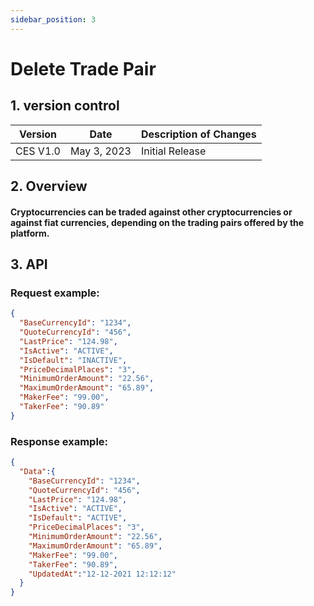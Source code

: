 ```yaml
---
sidebar_position: 3
---
```


# Delete Trade Pair

## 1. version control

| Version  | Date        | Description of Changes |
| -------- | ----------- | ---------------------- |
| CES V1.0 | May 3, 2023 | Initial Release        |

## 2. Overview

#### Cryptocurrencies can be traded against other cryptocurrencies or against fiat currencies, depending on the trading pairs offered by the platform.


## 3. API

### Request example:

```json
{
  "BaseCurrencyId": "1234",
  "QuoteCurrencyId": "456",
  "LastPrice": "124.98",
  "IsActive": "ACTIVE",
  "IsDefault": "INACTIVE",
  "PriceDecimalPlaces": "3",
  "MinimumOrderAmount": "22.56",
  "MaximumOrderAmount": "65.89",
  "MakerFee": "99.00",
  "TakerFee": "90.89"
}
```
### Response example:

```json
{
  "Data":{
    "BaseCurrencyId": "1234",
    "QuoteCurrencyId": "456",
    "LastPrice": "124.98",
    "IsActive": "ACTIVE",
    "IsDefault": "ACTIVE",
    "PriceDecimalPlaces": "3",
    "MinimumOrderAmount": "22.56",
    "MaximumOrderAmount": "65.89",
    "MakerFee": "99.00",
    "TakerFee": "90.89",
    "UpdatedAt":"12-12-2021 12:12:12"
  }
}
```